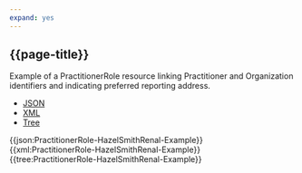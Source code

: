 ```yaml
---
expand: yes
---
```


## {{page-title}}

Example of a PractitionerRole resource linking Practitioner and Organization identifiers and indicating preferred reporting address.

<div class="nhsd-!t-margin-bottom-6">
  <ul class="nav nav-tabs" role="tablist">
        <li role="presentation" class="active">
            <a href="#JSON-PR-HSR-E" role="tab" data-toggle="tab">JSON</a>
        </li>
         <li role="presentation">
            <a href="#XML-PR-HSR-E" role="tab" data-toggle="tab">XML</a>
        </li>
        <li role="presentation">
            <a href="#Tree-PR-HSR-E" role="tab" data-toggle="tab">Tree</a>
        </li>
  </ul>
    
  <div class="tab-content snippet">
    <div id="JSON-PR-HSR-E" role="tabpanel" class="tab-pane active">
{{json:PractitionerRole-HazelSmithRenal-Example}}
    </div>
    <div id="XML-PR-HSR-E" role="tabpanel" class="tab-pane">
{{xml:PractitionerRole-HazelSmithRenal-Example}}
    </div>
    <div id="Tree-PR-HSR-E" role="tabpanel" class="tab-pane">
{{tree:PractitionerRole-HazelSmithRenal-Example}}
    </div>
  </div>
</div>
